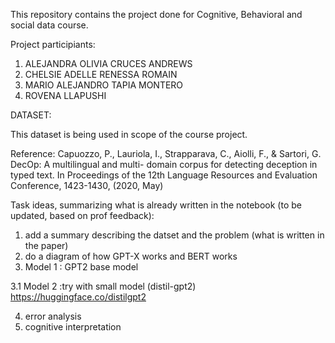 This repository contains the project done for Cognitive, Behavioral and social data course. 

Project participiants:

1. ALEJANDRA OLIVIA CRUCES ANDREWS
2. CHELSIE ADELLE RENESSA ROMAIN
3. MARIO ALEJANDRO TAPIA MONTERO
4. ROVENA LLAPUSHI

DATASET:

This dataset is being used in scope of the course project. 


Reference: Capuozzo, P., Lauriola, I., Strapparava, C., Aiolli, F., & Sartori, G. DecOp: A multilingual and multi-
domain corpus for detecting deception in typed text. In Proceedings of the 12th Language Resources and Evaluation Conference, 1423-1430, (2020, May)



Task ideas, summarizing what is already written in the notebook (to be updated, based on prof feedback):   

1. add a summary describing the datset and the problem (what is written in the paper)
2. do a diagram of how GPT-X works and BERT works
3. Model 1 : GPT2 base model
   
3.1 Model 2 :try with small model (distil-gpt2) https://huggingface.co/distilgpt2
   
4. error analysis  
5. cognitive interpretation
